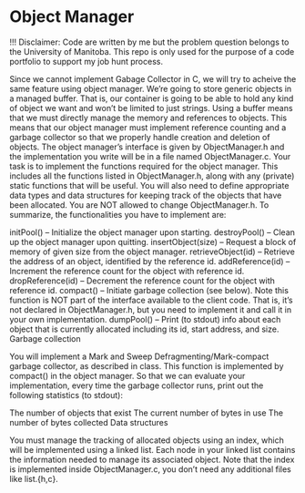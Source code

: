 # Object Manager 

!!! Disclaimer: Code are written by me but the problem question belongs to the University of Manitoba. This repo is only used for the purpose of a code portfolio to support my job hunt process.  

Since we cannot implement Gabage Collector in C, we will try to acheive the same feature using object manager. We’re going to store generic objects in a managed buffer. That is, our container is going to be able to hold any kind of object we want and won’t be limited to just strings. Using a buffer means that we must directly manage the memory and references to objects. This means that our object manager must implement reference counting and a garbage collector so that we properly handle creation and deletion of objects. The object manager’s interface is given by ObjectManager.h and the implementation you write will be in a file named ObjectManager.c. Your task is to implement the functions required for the object manager. This includes all the functions listed in ObjectManager.h, along with any (private) static functions that will be useful. You will also need to define appropriate data types and data structures for keeping track of the objects that have been allocated. You are NOT allowed to change ObjectManager.h. To summarize, the functionalities you have to implement are:

initPool() – Initialize the object manager upon starting.
destroyPool() – Clean up the object manager upon quitting.
insertObject(size) – Request a block of memory of given size from the object manager.
retrieveObject(id) – Retrieve the address of an object, identified by the reference id.
addReference(id) – Increment the reference count for the object with reference id.
dropReference(id) – Decrement the reference count for the object with reference id.
compact() – Initiate garbage collection (see below). Note this function is NOT part of the interface available to the client code. That is, it’s not declared in ObjectManager.h, but you need to implement it and call it in your own implementation.
dumpPool() – Print (to stdout) info about each object that is currently allocated including its id, start address, and size.
Garbage collection

You will implement a Mark and Sweep Defragmenting/Mark-compact garbage collector, as described in class. This function is implemented by compact() in the object manager. So that we can evaluate your implementation, every time the garbage collector runs, print out the following statistics (to stdout):

The number of objects that exist
The current number of bytes in use
The number of bytes collected
Data structures

You must manage the tracking of allocated objects using an index, which will be implemented using a linked list. Each node in your linked list contains the information needed to manage its associated object. Note that the index is implemented inside ObjectManager.c, you don’t need any additional files like list.{h,c}.

